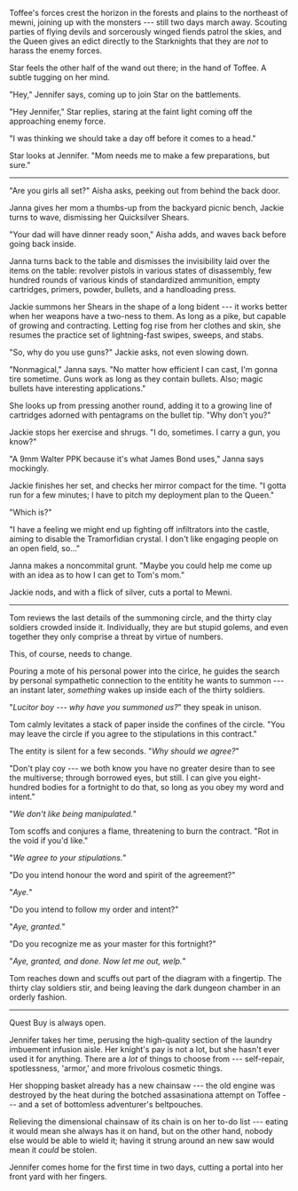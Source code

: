 Toffee's forces crest the horizon in the forests and plains to the northeast of mewni, joining up with the
monsters --- still two days march away. Scouting parties of flying devils and
sorcerously winged fiends patrol the skies, and the Queen gives an edict directly
to the Starknights that they are _not_ to harass the enemy forces.

Star feels the other half of the wand out there; in the hand of Toffee. A subtle tugging on her mind.

"Hey," Jennifer says, coming up to join Star on the battlements.

"Hey Jennifer," Star replies, staring at the faint light coming off the approaching enemy force.

"I was thinking we should take a day off before it comes to a head."

Star looks at Jennifer. "Mom needs me to make a few preparations, but sure."

----

"Are you girls all set?" Aisha asks, peeking out from behind the back door.

Janna gives her mom a thumbs-up from the backyard picnic bench, Jackie turns to wave, dismissing
her Quicksilver Shears.

"Your dad will have dinner ready soon," Aisha adds, and waves back before going back inside.

Janna turns back to the table and dismisses the invisibility laid over the items on the table:
revolver pistols in various states of disassembly, few hundred rounds of various kinds of
standardized ammunition, empty cartridges, primers, powder, bullets, and a handloading press.

Jackie summons her Shears in the shape of a long bident --- it works better when her weapons have
a two-ness to them. As long as a pike, but capable of growing and contracting. Letting fog rise from
her clothes and skin, she resumes the practice set of lightning-fast swipes, sweeps, and stabs.

"So, why do you use guns?" Jackie asks, not even slowing down.

"Nonmagical," Janna says. "No matter how efficient I can cast, I'm gonna tire sometime. Guns
work as long as they contain bullets. Also; magic bullets have interesting applications."

She looks up from pressing another round, adding it to a growing line of cartridges adorned with
pentagrams on the bullet tip. "Why don't you?"

Jackie stops her exercise and shrugs. "I do, sometimes. I carry a gun, you know?"

"A 9mm Walter PPK because it's what James Bond uses," Janna says mockingly.

Jackie finishes her set, and checks her mirror compact for the time. "I gotta run for a few minutes;
I have to pitch my deployment plan to the Queen."

"Which is?"

"I have a feeling we might end up fighting off infiltrators into the castle, aiming to disable
the Tramorfidian crystal. I don't like engaging people on an open field, so..."

Janna makes a noncommital grunt. "Maybe you could help me come up with an idea as to how I
can get to Tom's mom."

Jackie nods, and with a flick of silver, cuts a portal to Mewni.

----

Tom reviews the last details of the summoning circle, and the thirty clay soldiers crowded inside
it. Individually, they are but stupid golems, and even together they only comprise a threat by
virtue of numbers.

This, of course, needs to change.

Pouring a mote of his personal power into the cirlce, he guides the search by personal sympathetic
connection to the entitity he wants to summon --- an instant later, _something_ wakes up inside
each of the thirty soldiers.

"_Lucitor boy --- why have you summoned us?_" they speak in unison.

Tom calmly levitates a stack of paper inside the confines of the circle. "You may leave the circle if
you agree to the stipulations in this contract."

The entity is silent for a few seconds. "_Why should we agree?_"

"Don't play coy --- we both know you have no greater desire than to see the multiverse; through borrowed
eyes, but still. I can give you eight-hundred bodies for a fortnight
to do that, so long as you obey my word and intent."

"_We don't like being manipulated._"

Tom scoffs and conjures a flame, threatening to burn the contract. "Rot in the void if you'd like."

"_We agree to your stipulations._"

"Do you intend honour the word and spirit of the agreement?"

"_Aye._"

"Do you intend to follow my order and intent?"

"_Aye, granted._"

"Do you recognize me as your master for this fortnight?"

"_Aye, granted, and done. Now let me out, welp._"

Tom reaches down and scuffs out part of the diagram with a fingertip. The thirty clay soldiers stir, and being
leaving the dark dungeon chamber in an orderly fashion.

----

Quest Buy is always open.

Jennifer takes her time, perusing the high-quality section of the laundry imbuement infusion aisle. Her
knight's pay is not a lot, but she hasn't ever used it for anything. There are a _lot_ of things to choose
from --- self-repair, spotlessness, 'armor,' and more frivolous cosmetic things.

Her shopping basket already has a new chainsaw --- the old engine was destroyed by the heat during the
botched assasinationa attempt on Toffee --- and a set of bottomless adventurer's beltpouches.

Relieving the dimensional chainsaw of its chain is on her to-do list --- eating it would mean she always has it
on hand, but on the other hand, nobody else would be able to wield it; having it strung around an new saw would
mean it _could_ be stolen.



Jennifer comes home for the first time in two days, cutting a portal into her front yard with her fingers.


